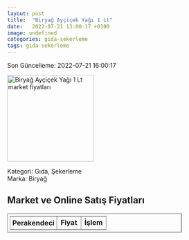 ```yaml
---
layout: post
title:  "Biryağ Ayçiçek Yağı 1 Lt"
date:   2022-07-21 13:00:17 +0300
image: undefined
categories: gida-sekerleme
tags: gida-sekerleme
---
```


Son Güncelleme: 2022-07-21 16:00:17

<img src="undefined" width="200" alt="Biryağ Ayçiçek Yağı 1 Lt market fiyatları" />

Kategori: Gıda, Şekerleme
<br />
Marka: Biryağ

<h2>Market ve Online Satış Fiyatları</h2>

<table border="1" style="padding: 5px;width:80%;">
  <tr>
    <td style="padding: 5px;"><strong>Perakendeci</strong></td>
    <td><strong>Fiyat</strong></td>
    <td><strong>İşlem</strong></td>
  </tr>
  
</table>
